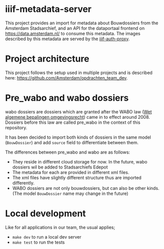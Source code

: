 # iiif-metadata-server

This project provides an import for metadata about Bouwdossiers from the Amsterdam Stadsarchief, and an API for the dataportaal frontend on https://data.amsterdam.nl/ to consume this metadata. The images described by this metadata are served by the [iiif-auth-proxy](https://github.com/Amsterdam/iiif-auth-proxy).


# Project architecture
This project follows the setup used in multiple projects and is described here: https://github.com/Amsterdam/opdrachten_team_dev.  


# Pre_wabo and wabo dossiers

wabo dossiers are dossiers which are granted after the WABO law ([Wet algemene bepalingen omgevingsrecht](https://wetten.overheid.nl/BWBR0024779/2023-04-19)) came in to effect around 2008.
Dossiers before this law are called pre_wabo in the context of this repository.

It has been decided to import both kinds of dossiers in the same model (`BouwDossier`)
and add `source` field to differentiate between them.

The differences between pre_wabo and wabo are as follows:

- They reside in different cloud storage for now. In the future, wabo dossiers wil be added to Stadsarchiefs Edepot
- The metadata for each are provided in different xml files.
- The xml files have slightly different structure thus are imported differently.
- WABO dossiers are not only bouwdossiers, but can also be other kinds. 
   (The model `BouwDossier` name may change in the future)


# Local development

Like for all applications in our team, the usual applies;

- `make dev` to run a local dev server
- `make test` to run the tests
